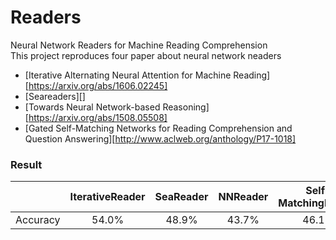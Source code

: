 # Readers
Neural Network Readers for Machine Reading Comprehension  
This project reproduces four paper about neural network neaders
- [Iterative Alternating Neural Attention for Machine Reading][https://arxiv.org/abs/1606.02245]
- [Seareaders][]
- [Towards Neural Network-based Reasoning][https://arxiv.org/abs/1508.05508]
- [Gated Self-Matching Networks for Reading Comprehension and Question Answering][http://www.aclweb.org/anthology/P17-1018]

  
### Result
|          | IterativeReader | SeaReader | NNReader | Self-MatchingReader|
| -------- |:---------------:|:---------:|:--------:|:------------------:|
| Accuracy |      54.0%      |   48.9%   |   43.7%  |        46.1%       |

